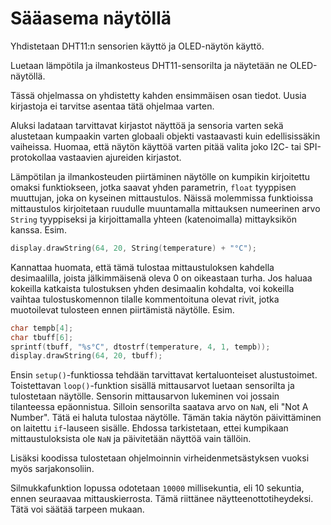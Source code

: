 # Sääasema näytöllä

Yhdistetaan DHT11:n sensorien käyttö ja OLED-näytön käyttö.

Luetaan lämpötila ja ilmankosteus DHT11-sensorilta ja näytetään ne OLED-näytöllä.

Tässä ohjelmassa on yhdistetty kahden ensimmäisen osan tiedot. Uusia kirjastoja ei tarvitse asentaa tätä ohjelmaa varten.

Aluksi ladataan tarvittavat kirjastot näyttöä ja sensoria varten sekä alustetaan kumpaakin varten globaali objekti vastaavasti kuin edellisissäkin vaiheissa. Huomaa, että näytön käyttöä varten pitää valita joko I2C- tai SPI-protokollaa vastaavien ajureiden kirjastot.

Lämpötilan ja ilmankosteuden piirtäminen näytölle on kumpikin kirjoitettu omaksi funktiokseen, jotka saavat yhden parametrin, `float` tyyppisen muuttujan, joka on kyseinen mittaustulos. Näissä molemmissa funktioissa mittaustulos kirjoitetaan ruudulle muuntamalla mittauksen numeerinen arvo `String` tyyppiseksi ja kirjoittamalla yhteen (katenoimalla) mittayksikön kanssa. Esim.

```c++
display.drawString(64, 20, String(temperature) + "°C");
```

Kannattaa huomata, että tämä tulostaa mittaustuloksen kahdella desimaalilla, joista jälkimmäisenä oleva 0 on oikeastaan turha. Jos haluaa kokeilla katkaista tulostuksen yhden desimaalin kohdalta, voi kokeilla vaihtaa tulostuskomennon tilalle kommentoituna olevat rivit, jotka muotoilevat tulosteen ennen piirtämistä näytölle. Esim.
```c++
char tempb[4];
char tbuff[6];
sprintf(tbuff, "%s°C", dtostrf(temperature, 4, 1, tempb));
display.drawString(64, 20, tbuff);
```

Ensin `setup()`-funktiossa tehdään tarvittavat kertaluonteiset alustustoimet.
Toistettavan `loop()`-funktion sisällä mittausarvot luetaan sensorilta ja tulostetaan näytölle. Sensorin mittausarvon lukeminen voi jossain tilanteessa epäonnistua. Silloin sensorilta saatava arvo on `NaN`, eli "Not A Number". Tätä ei haluta tulostaa näytölle. Tämän takia näytön päivittäminen on laitettu `if`-lauseen sisälle. Ehdossa tarkistetaan, ettei kumpikaan mittaustuloksista ole `NaN` ja päivitetään näyttöä vain tällöin.

Lisäksi koodissa tulostetaan ohjelmoinnin virheidenmetsästyksen vuoksi myös sarjakonsoliin.

Silmukkafunktion lopussa odotetaan `10000` millisekuntia, eli 10 sekuntia, ennen seuraavaa mittauskierrosta. Tämä riittänee näytteenottotiheydeksi. Tätä voi säätää tarpeen mukaan.